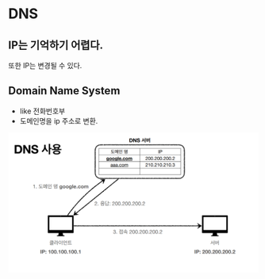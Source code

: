 # DNS

## IP는 기억하기 어렵다.
또한 IP는 변경될 수 있다.

## Domain Name System

- like 전화번호부
- 도메인명을 ip 주소로 변환.

![dns](../resources/dns.png)